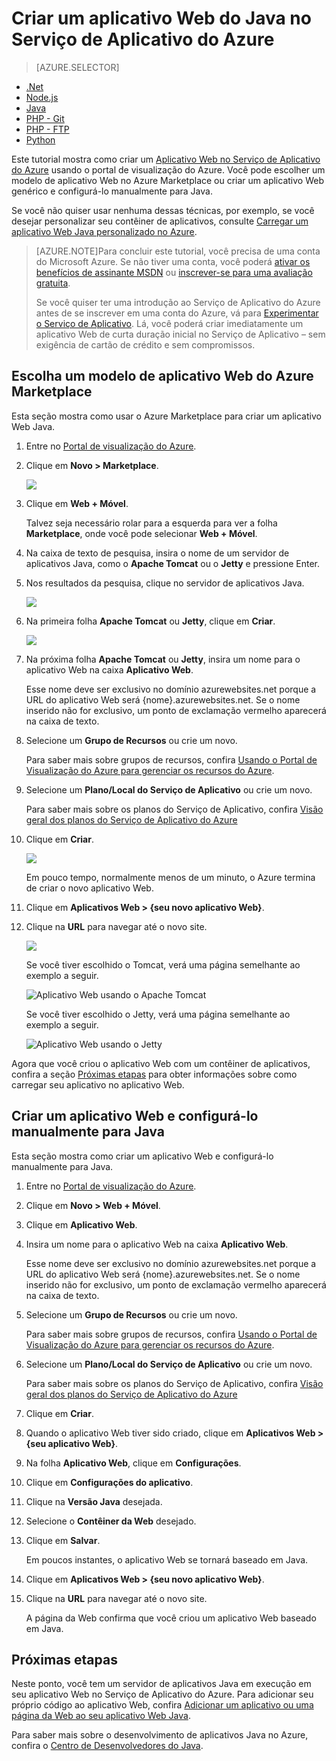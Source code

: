 <properties
	pageTitle="Criar um aplicativo Web Java no Serviço de Aplicativo do Azure | Microsoft Azure"
	description="Este tutorial mostra como implantar um aplicativo Web do Java no Serviço de Aplicativo do Azure."
	services="app-service\web"
	documentationCenter="java"
	authors="rmcmurray"
	manager="wpickett"
	editor="jimbe"/>
<tags
	ms.service="app-service-web"
	ms.workload="web"
	ms.tgt_pltfrm="na"
	ms.devlang="Java"
	ms.topic="hero-article"
	ms.date="10/20/2015"
	ms.author="robmcm"/>

# Criar um aplicativo Web do Java no Serviço de Aplicativo do Azure

> [AZURE.SELECTOR]
- [.Net](web-sites-dotnet-get-started.md)
- [Node.js](web-sites-nodejs-develop-deploy-mac.md)
- [Java](web-sites-java-get-started.md)
- [PHP - Git](web-sites-php-mysql-deploy-use-git.md)
- [PHP - FTP](web-sites-php-mysql-deploy-use-ftp.md)
- [Python](web-sites-python-ptvs-django-mysql.md)

Este tutorial mostra como criar um [Aplicativo Web no Serviço de Aplicativo do Azure](http://go.microsoft.com/fwlink/?LinkId=529714) usando o portal de visualização do Azure. Você pode escolher um modelo de aplicativo Web no Azure Marketplace ou criar um aplicativo Web genérico e configurá-lo manualmente para Java.

Se você não quiser usar nenhuma dessas técnicas, por exemplo, se você desejar personalizar seu contêiner de aplicativos, consulte [Carregar um aplicativo Web Java personalizado no Azure](web-sites-java-custom-upload.md).

> [AZURE.NOTE]Para concluir este tutorial, você precisa de uma conta do Microsoft Azure. Se não tiver uma conta, você poderá [ativar os benefícios de assinante MSDN][] ou [inscrever-se para uma avaliação gratuita][].
>
> Se você quiser ter uma introdução ao Serviço de Aplicativo do Azure antes de se inscrever em uma conta do Azure, vá para [Experimentar o Serviço de Aplicativo][]. Lá, você poderá criar imediatamente um aplicativo Web de curta duração inicial no Serviço de Aplicativo – sem exigência de cartão de crédito e sem compromissos.

## Escolha um modelo de aplicativo Web do Azure Marketplace

Esta seção mostra como usar o Azure Marketplace para criar um aplicativo Web Java.

1. Entre no [Portal de visualização do Azure](https://portal.azure.com/).

2. Clique em **Novo > Marketplace**.

	![](./media/web-sites-java-get-started/newmarketplace.png)

3. Clique em **Web + Móvel**.

	Talvez seja necessário rolar para a esquerda para ver a folha **Marketplace**, onde você pode selecionar **Web + Móvel**.

4. Na caixa de texto de pesquisa, insira o nome de um servidor de aplicativos Java, como o **Apache Tomcat** ou o **Jetty** e pressione Enter.

5. Nos resultados da pesquisa, clique no servidor de aplicativos Java.

	![](./media/web-sites-java-get-started/webmobilejetty.png)

6. Na primeira folha **Apache Tomcat** ou **Jetty**, clique em **Criar**.

	![](./media/web-sites-java-get-started/jettyblade.png)

7. Na próxima folha **Apache Tomcat** ou **Jetty**, insira um nome para o aplicativo Web na caixa **Aplicativo Web**.

	Esse nome deve ser exclusivo no domínio azurewebsites.net porque a URL do aplicativo Web será {nome}.azurewebsites.net. Se o nome inserido não for exclusivo, um ponto de exclamação vermelho aparecerá na caixa de texto.

8. Selecione um **Grupo de Recursos** ou crie um novo.

	Para saber mais sobre grupos de recursos, confira [Usando o Portal de Visualização do Azure para gerenciar os recursos do Azure](../resource-group-portal.md).

9. Selecione um **Plano/Local do Serviço de Aplicativo** ou crie um novo.

	Para saber mais sobre os planos do Serviço de Aplicativo, confira [Visão geral dos planos do Serviço de Aplicativo do Azure](../azure-web-sites-web-hosting-plans-in-depth-overview.md)

10. Clique em **Criar**.

	![](./media/web-sites-java-get-started/jettyportalcreate2.png)

	Em pouco tempo, normalmente menos de um minuto, o Azure termina de criar o novo aplicativo Web.

11. Clique em **Aplicativos Web > {seu novo aplicativo Web}**.

12. Clique na **URL** para navegar até o novo site.

	![](./media/web-sites-java-get-started/jettyurl.png)

	Se você tiver escolhido o Tomcat, verá uma página semelhante ao exemplo a seguir.

	![Aplicativo Web usando o Apache Tomcat](./media/web-sites-java-get-started/tomcat.png)

	Se você tiver escolhido o Jetty, verá uma página semelhante ao exemplo a seguir.

	![Aplicativo Web usando o Jetty](./media/web-sites-java-get-started/jetty.png)

Agora que você criou o aplicativo Web com um contêiner de aplicativos, confira a seção [Próximas etapas](#next-steps) para obter informações sobre como carregar seu aplicativo no aplicativo Web.

## Criar um aplicativo Web e configurá-lo manualmente para Java

Esta seção mostra como criar um aplicativo Web e configurá-lo manualmente para Java.

1. Entre no [Portal de visualização do Azure](https://portal.azure.com/).

2. Clique em **Novo > Web + Móvel**.


3. Clique em **Aplicativo Web**.

4. Insira um nome para o aplicativo Web na caixa **Aplicativo Web**.

	Esse nome deve ser exclusivo no domínio azurewebsites.net porque a URL do aplicativo Web será {nome}.azurewebsites.net. Se o nome inserido não for exclusivo, um ponto de exclamação vermelho aparecerá na caixa de texto.

5. Selecione um **Grupo de Recursos** ou crie um novo.

	Para saber mais sobre grupos de recursos, confira [Usando o Portal de Visualização do Azure para gerenciar os recursos do Azure](../resource-group-portal.md).

6. Selecione um **Plano/Local do Serviço de Aplicativo** ou crie um novo.

	Para saber mais sobre os planos do Serviço de Aplicativo, confira [Visão geral dos planos do Serviço de Aplicativo do Azure](../azure-web-sites-web-hosting-plans-in-depth-overview.md)

7. Clique em **Criar**.
 
8. Quando o aplicativo Web tiver sido criado, clique em **Aplicativos Web > {seu aplicativo Web}**.
 
9. Na folha **Aplicativo Web**, clique em **Configurações**.

10. Clique em **Configurações do aplicativo**.

11. Clique na **Versão Java** desejada.

12. Selecione o **Contêiner da Web** desejado.

13. Clique em **Salvar**.

	Em poucos instantes, o aplicativo Web se tornará baseado em Java.

14. Clique em **Aplicativos Web > {seu novo aplicativo Web}**.

15. Clique na **URL** para navegar até o novo site.

	A página da Web confirma que você criou um aplicativo Web baseado em Java.

## Próximas etapas

Neste ponto, você tem um servidor de aplicativos Java em execução em seu aplicativo Web no Serviço de Aplicativo do Azure. Para adicionar seu próprio código ao aplicativo Web, confira [Adicionar um aplicativo ou uma página da Web ao seu aplicativo Web Java](web-sites-java-add-app.md).

Para saber mais sobre o desenvolvimento de aplicativos Java no Azure, confira o [Centro de Desenvolvedores do Java](/develop/java/).

<!-- External Links -->
[ativar os benefícios de assinante MSDN]: http://go.microsoft.com/fwlink/?LinkId=623901
[inscrever-se para uma avaliação gratuita]: http://go.microsoft.com/fwlink/?LinkId=623901

[Experimentar o Serviço de Aplicativo]: http://go.microsoft.com/fwlink/?LinkId=523751

<!---HONumber=Nov15_HO1-->